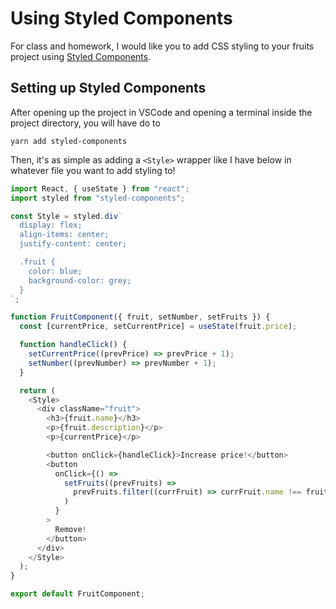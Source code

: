 # Using Styled Components

For class and homework, I would like you to add CSS styling to your fruits project using [Styled Components](https://styled-components.com/docs/basics).

## Setting up Styled Components

After opening up the project in VSCode and opening a terminal inside the project directory, you will have do to

```
yarn add styled-components
```

Then, it's as simple as adding a `<Style>` wrapper like I have below in whatever file you want to add styling to!

```typescript
import React, { useState } from "react";
import styled from "styled-components";

const Style = styled.div`
  display: flex;
  align-items: center;
  justify-content: center;

  .fruit {
    color: blue;
    background-color: grey;
  }
`;

function FruitComponent({ fruit, setNumber, setFruits }) {
  const [currentPrice, setCurrentPrice] = useState(fruit.price);

  function handleClick() {
    setCurrentPrice((prevPrice) => prevPrice + 1);
    setNumber((prevNumber) => prevNumber + 1);
  }

  return (
    <Style>
      <div className="fruit">
        <h3>{fruit.name}</h3>
        <p>{fruit.description}</p>
        <p>{currentPrice}</p>

        <button onClick={handleClick}>Increase price!</button>
        <button
          onClick={() =>
            setFruits((prevFruits) =>
              prevFruits.filter((currFruit) => currFruit.name !== fruit.name)
            )
          }
        >
          Remove!
        </button>
      </div>
    </Style>
  );
}

export default FruitComponent;
```
